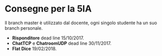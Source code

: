 # Consegne per la 5IA

Il branch master è utilizzato dal docente, ogni singolo studente ha un suo branch personale.
- **Risponditore** dead line 15/10/2017.
- **ChatTCP** e **ChatroomUDP** dead line 30/11/2017.
- **Flat Dice** 19/02/2018.

